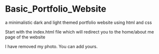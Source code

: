 # Basic_Portfolio_Website
 a minimalistic dark and light themed portfolio website using html and css

 Start with the index.html file which will redirect you to the home/about me page of the website
 
 I have removed my photo. You can add yours.

